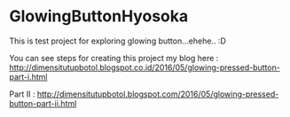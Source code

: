 # GlowingButtonHyosoka
This is test project for exploring glowing button...ehehe.. :D

You can see steps for creating this project my blog here :
http://dimensitutupbotol.blogspot.co.id/2016/05/glowing-pressed-button-part-i.html

Part II :
http://dimensitutupbotol.blogspot.com/2016/05/glowing-pressed-button-part-ii.html
